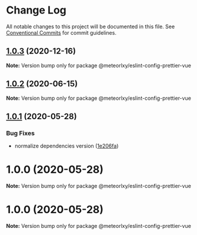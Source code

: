 # Change Log

All notable changes to this project will be documented in this file.
See [Conventional Commits](https://conventionalcommits.org) for commit guidelines.

## [1.0.3](https://github.com/meteorlxy/configs/compare/@meteorlxy/eslint-config-prettier-vue@1.0.2...@meteorlxy/eslint-config-prettier-vue@1.0.3) (2020-12-16)

**Note:** Version bump only for package @meteorlxy/eslint-config-prettier-vue

## [1.0.2](https://github.com/meteorlxy/configs/compare/@meteorlxy/eslint-config-prettier-vue@1.0.1...@meteorlxy/eslint-config-prettier-vue@1.0.2) (2020-06-15)

**Note:** Version bump only for package @meteorlxy/eslint-config-prettier-vue

## [1.0.1](https://github.com/meteorlxy/configs/compare/@meteorlxy/eslint-config-prettier-vue@1.0.0...@meteorlxy/eslint-config-prettier-vue@1.0.1) (2020-05-28)

### Bug Fixes

- normalize dependencies version ([1e206fa](https://github.com/meteorlxy/configs/commits/1e206faa32ccbc82d46b53981a656bc58726e3f8))

# 1.0.0 (2020-05-28)

**Note:** Version bump only for package @meteorlxy/eslint-config-prettier-vue

# 1.0.0 (2020-05-28)

**Note:** Version bump only for package @meteorlxy/eslint-config-prettier-vue
